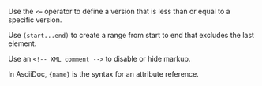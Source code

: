 Use the `<=` operator to define a version that is less than or equal to a specific version.

Use `(start...end)` to create a range from start to end that excludes the last element.

Use an `<!-- XML comment -->` to disable or hide markup.

In AsciiDoc, `{name}` is the syntax for an attribute reference.
